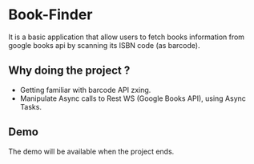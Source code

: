 # Book-Finder
It is a basic application that allow users to fetch books information from google books api by scanning its ISBN code (as barcode).


## Why doing the project ? 
* Getting familiar with barcode API zxing.
* Manipulate Async calls to Rest WS (Google Books API), using Async Tasks.


## Demo
The demo will be available when the project ends. 

